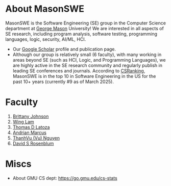 # About MasonSWE

MasonSWE is the Software Engineering (SE) group in the Computer Science department at [George Mason](https://www.gmu.edu) University! We are interested in all aspects of SE research, including program analysis, software testing, programming languages, logic, security, AI/ML, HCI.

- Our [Google Scholar](https://scholar.google.com/citations?hl=en&amp;user=lEa2_icAAAAJ) profile and publication page.
- Although our group is relatively small (6 faculty), with many working in areas beyond SE (such as HCI, Logic, and Programming Languages), we are highly active in the SE research community and regularly publish in leading SE conferences and journals. According to [CSRanking](http://csrankings.org/#/index?soft&us), MasonSWE is in the top 10 in Software Engineering in the US for the past 10+ years (currently #9 as of March 2025).



# Faculty

1. [Brittany Johnson](https://cs.gmu.edu/~johnsonb/)
2. [Wing Lam](https://cs.gmu.edu/~winglam/)
3. [Thomas D Latoza](https://cs.gmu.edu/~tlatoza/)
4. [Andrian Marcus](https://www.andrianmarcus.net)
5. [ThanhVu (Vu) Nguyen](https://nguyenthanhvuh.github.io)
6. [David S Rosenblum](https://cs.gmu.edu/~dsr/)


# Miscs
- About GMU CS dept: https://go.gmu.edu/cs-stats 

